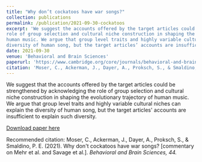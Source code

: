 ```yaml
---
title: "Why don’t cockatoos have war songs?"
collection: publications
permalink: /publication/2021-09-30-cockatoos
excerpt: 'We suggest the accounts offered by the target articles could be strengthened by acknowledging the
role of group selection and cultural niche construction in shaping the evolutionary trajectory of
human music. We argue that group level traits and highly variable cultural niches can explain the
diversity of human song, but the target articles’ accounts are insufficient to explain such diversity.'
date: 2021-09-30
venue: 'Behavioral and Brain Sciences'
paperurl: 'https://www.cambridge.org/core/journals/behavioral-and-brain-sciences/article/abs/why-dont-cockatoos-have-war-songs/C16439F0B3AA0E5601E74DDFDBCDC175'
citation: 'Moser, C., Ackerman, J., Dayer, A., Proksch, S., & Smaldino, P. E. (2021). Why don't cockatoos have war songs? [commentary on Mehr et al. and Savage et al.]. <i>Behavioral and Brain Sciences, 44.</i>'
---
```

We suggest that the accounts offered by the target articles could be strengthened by acknowledging the role of group selection and cultural niche construction in shaping the evolutionary trajectory of human music. We argue that group level traits and highly variable cultural niches can explain the diversity of human song, but the target articles' accounts are insufficient to explain such diversity.

[Download paper here](http://culturologies.co/files/cockatoos.pdf)

Recommended citation: Moser, C., Ackerman, J., Dayer, A., Proksch, S., & Smaldino, P. E. (2021). Why don't cockatoos have war songs? [commentary on Mehr et al. and Savage et al.]. <i>Behavioral and Brain Sciences, 44.</i>
